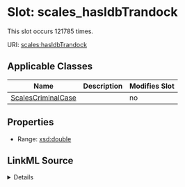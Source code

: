 

# Slot: scales_hasIdbTrandock




This slot occurs 121785 times.


URI: [scales:hasIdbTrandock](http://schemas.scales-okn.org/rdf/scales#hasIdbTrandock)



<!-- no inheritance hierarchy -->





## Applicable Classes

| Name | Description | Modifies Slot |
| --- | --- | --- |
| [ScalesCriminalCase](../classes/ScalesCriminalCase.md) |  |  no  |







## Properties

* Range: [xsd:double](http://www.w3.org/2001/XMLSchema#double)







## LinkML Source

<details>

```yaml
name: scales_hasIdbTrandock
from_schema: okns:scales-kg
rank: 1000
slot_uri: scales:hasIdbTrandock
alias: scales_hasIdbTrandock
domain_of:
- scales_CriminalCase
range: double

```
</details>
